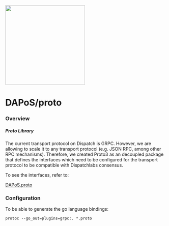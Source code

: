 
<img src="https://dispatchlabs.io/wp-content/themes/ccprototypev5/images/dispatchlabs-logo.png" width="250">

# DAPoS/proto

<a name="overview"></a>
### Overview

##### Proto Library

The  current transport protocol on Dispatch is GRPC. However, we are allowing to scale it to any transport protocol (e.g. JSON RPC, among other RPC mechanisms). Therefore, we created Proto3 as an decoupled package that defines the interfaces which need to be configured for the transport protocol to be compatible with Dispatchlabs consensus.

To see the interfaces, refer to:

[DAPoS.proto](https://github.com/dispatchlabs/dapos/blob/master/proto/dapos.proto) 




<a name="configuration"></a>
### Configuration
To be able to generate the go language bindings:

`protoc --go_out=plugins=grpc:. *.proto`